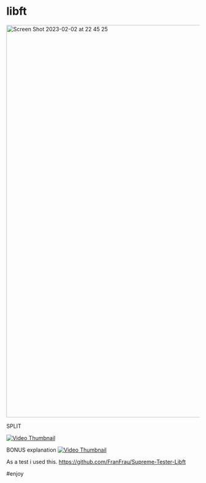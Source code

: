# libft
<img width="1023" alt="Screen Shot 2023-02-02 at 22 45 25" src="https://user-images.githubusercontent.com/78665699/216456880-1da9a4aa-a8fa-4c96-8074-d8c0e0ea691c.png">

SPLIT

[![Video Thumbnail](https://img.youtube.com/vi/rn0B-ALufrw/hqdefault.jpg)](https://youtu.be/rn0B-ALufrw)



BONUS explanation
[![Video Thumbnail](https://img.youtube.com/vi/mkZYMKwKkvI/hqdefault.jpg)](https://youtu.be/mkZYMKwKkvI)

As a test i used this.
https://github.com/FranFrau/Supreme-Tester-Libft

#enjoy
